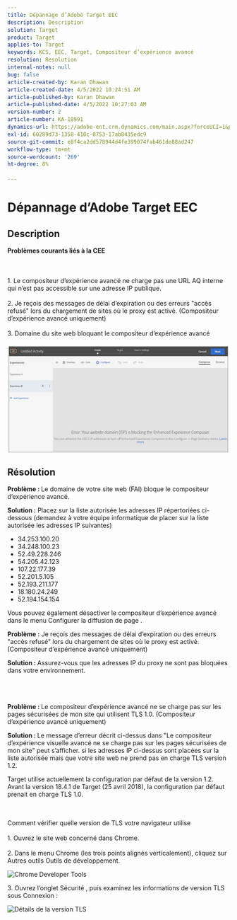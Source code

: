 ```yaml
---
title: Dépannage d’Adobe Target EEC
description: Description
solution: Target
product: Target
applies-to: Target
keywords: KCS, EEC, Target, Compositeur d’expérience avancé
resolution: Resolution
internal-notes: null
bug: false
article-created-by: Karan Dhawan
article-created-date: 4/5/2022 10:24:51 AM
article-published-by: Karan Dhawan
article-published-date: 4/5/2022 10:27:03 AM
version-number: 2
article-number: KA-18991
dynamics-url: https://adobe-ent.crm.dynamics.com/main.aspx?forceUCI=1&pagetype=entityrecord&etn=knowledgearticle&id=b7c7fe9c-cab4-ec11-983f-000d3a5d0d73
exl-id: 60289d73-1358-410c-8753-17ab8435edc9
source-git-commit: e8f4ca2dd578944d4fe399074fab461de88ad247
workflow-type: tm+mt
source-wordcount: '269'
ht-degree: 8%

---
```


# Dépannage d’Adobe Target EEC

## Description

<b>Problèmes courants liés à la CEE</b><br><br> <br><br>1. Le compositeur d’expérience avancé ne charge pas une URL AQ interne qui n’est pas accessible sur une adresse IP publique.<br><br>2. Je reçois des messages de délai d’expiration ou des erreurs &quot;accès refusé&quot; lors du chargement de sites où le proxy est activé. (Compositeur d’expérience avancé uniquement)<br><br>3. Domaine du site web bloquant le compositeur d’expérience avancé<br><br>![](assets/___b9c7fe9c-cab4-ec11-983f-000d3a5d0d73___.png)

## Résolution


<b>Problème : </b>Le domaine de votre site web (FAI) bloque le compositeur d’expérience avancé.

<b>Solution :</b> Placez sur la liste autorisée les adresses IP répertoriées ci-dessous (demandez à votre équipe informatique de placer sur la liste autorisée les adresses IP suivantes)



- 34.253.100.20
- 34.248.100.23
- 52.49.228.246
- 54.205.42.123
- 107.22.177.39
- 52.201.5.105
- 52.193.211.177
- 18.180.24.249
- 52.194.154.154


Vous pouvez également désactiver le compositeur d’expérience avancé dans le menu Configurer la diffusion de page .





<b>Problème :</b> Je reçois des messages de délai d’expiration ou des erreurs &quot;accès refusé&quot; lors du chargement de sites où le proxy est activé. (Compositeur d’expérience avancé uniquement) 

<b>Solution : </b>Assurez-vous que les adresses IP du proxy ne sont pas bloquées dans votre environnement.
<br><br> <br><br>


<b>Problème : </b>Le compositeur d’expérience avancé ne se charge pas sur les pages sécurisées de mon site qui utilisent TLS 1.0. (Compositeur d’expérience avancé uniquement) 

<b>Solution : </b>Le message d’erreur décrit ci-dessus dans &quot;Le compositeur d’expérience visuelle avancé ne se charge pas sur les pages sécurisées de mon site&quot; peut s’afficher. si les adresses IP ci-dessus sont placées sur la liste autorisée mais que votre site web ne prend pas en charge TLS version 1.2.

Target utilise actuellement la configuration par défaut de la version 1.2. Avant la version 18.4.1 de Target (25 avril 2018), la configuration par défaut prenait en charge TLS 1.0.


<br><br>Comment vérifier quelle version de TLS votre navigateur utilise<br><br>1. Ouvrez le site web concerné dans Chrome.<br><br>2.<b> </b>Dans le menu Chrome (les trois points alignés verticalement), cliquez sur Autres outils Outils de développement.


![Chrome Developer Tools](https://experienceleague.adobe.com/docs/target/assets/chrome-developer-tools.png?lang=en)

3. Ouvrez l’onglet Sécurité , puis examinez les informations de version TLS sous Connexion :

![Détails de la version TLS](https://experienceleague.adobe.com/docs/target/assets/chrome-tls-version.png?lang=en)
